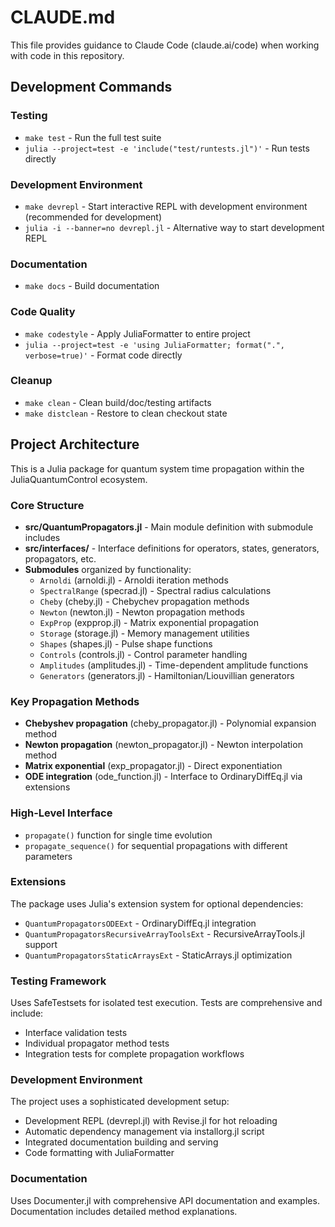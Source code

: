 # CLAUDE.md

This file provides guidance to Claude Code (claude.ai/code) when working with code in this repository.

## Development Commands

### Testing
- `make test` - Run the full test suite
- `julia --project=test -e 'include("test/runtests.jl")'` - Run tests directly

### Development Environment
- `make devrepl` - Start interactive REPL with development environment (recommended for development)
- `julia -i --banner=no devrepl.jl` - Alternative way to start development REPL

### Documentation
- `make docs` - Build documentation

### Code Quality
- `make codestyle` - Apply JuliaFormatter to entire project
- `julia --project=test -e 'using JuliaFormatter; format(".", verbose=true)'` - Format code directly

### Cleanup
- `make clean` - Clean build/doc/testing artifacts
- `make distclean` - Restore to clean checkout state

## Project Architecture

This is a Julia package for quantum system time propagation within the JuliaQuantumControl ecosystem.

### Core Structure
- **src/QuantumPropagators.jl** - Main module definition with submodule includes
- **src/interfaces/** - Interface definitions for operators, states, generators, propagators, etc.
- **Submodules** organized by functionality:
  - `Arnoldi` (arnoldi.jl) - Arnoldi iteration methods
  - `SpectralRange` (specrad.jl) - Spectral radius calculations
  - `Cheby` (cheby.jl) - Chebychev propagation methods
  - `Newton` (newton.jl) - Newton propagation methods
  - `ExpProp` (expprop.jl) - Matrix exponential propagation
  - `Storage` (storage.jl) - Memory management utilities
  - `Shapes` (shapes.jl) - Pulse shape functions
  - `Controls` (controls.jl) - Control parameter handling
  - `Amplitudes` (amplitudes.jl) - Time-dependent amplitude functions
  - `Generators` (generators.jl) - Hamiltonian/Liouvillian generators

### Key Propagation Methods
- **Chebyshev propagation** (cheby_propagator.jl) - Polynomial expansion method
- **Newton propagation** (newton_propagator.jl) - Newton interpolation method
- **Matrix exponential** (exp_propagator.jl) - Direct exponentiation
- **ODE integration** (ode_function.jl) - Interface to OrdinaryDiffEq.jl via extensions

### High-Level Interface
- `propagate()` function for single time evolution
- `propagate_sequence()` for sequential propagations with different parameters

### Extensions
The package uses Julia's extension system for optional dependencies:
- `QuantumPropagatorsODEExt` - OrdinaryDiffEq.jl integration
- `QuantumPropagatorsRecursiveArrayToolsExt` - RecursiveArrayTools.jl support
- `QuantumPropagatorsStaticArraysExt` - StaticArrays.jl optimization

### Testing Framework
Uses SafeTestsets for isolated test execution. Tests are comprehensive and include:
- Interface validation tests
- Individual propagator method tests
- Integration tests for complete propagation workflows

### Development Environment
The project uses a sophisticated development setup:
- Development REPL (devrepl.jl) with Revise.jl for hot reloading
- Automatic dependency management via installorg.jl script
- Integrated documentation building and serving
- Code formatting with JuliaFormatter

### Documentation
Uses Documenter.jl with comprehensive API documentation and examples. Documentation includes detailed method explanations.
